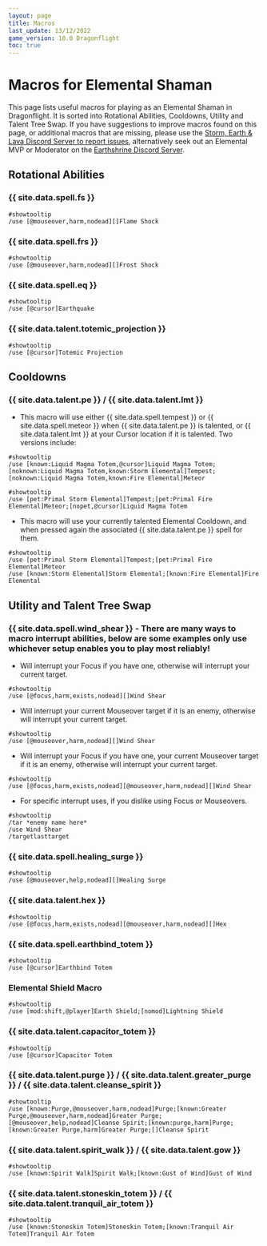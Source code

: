 ```yaml
---
layout: page
title: Macros
last_update: 13/12/2022 
game_version: 10.0 Dragonflight
toc: true
---
```


# Macros for Elemental Shaman

This page lists useful macros for playing as an Elemental Shaman in Dragonflight. It is sorted into Rotational Abilities, Cooldowns, Utility and Talent Tree Swap.
If you have suggestions to improve macros found on this page, or additional macros that are missing, please use the [Storm, Earth & Lava Discord Server to report issues](https://discord.gg/y5dUf3PWrU), alternatively seek out an Elemental MVP or Moderator on the [Earthshrine Discord Server](https://discord.gg/pGkPDzh7rP).

## Rotational Abilities

### {{ site.data.spell.fs }}
```
#showtooltip 
/use [@mouseover,harm,nodead][]Flame Shock
```

### {{ site.data.spell.frs }}
```
#showtooltip 
/use [@mouseover,harm,nodead][]Frost Shock
```

### {{ site.data.spell.eq }}
```
#showtooltip
/use [@cursor]Earthquake
```

### {{ site.data.talent.totemic_projection }}
```
#showtooltip
/use [@cursor]Totemic Projection
```

## Cooldowns

### {{ site.data.talent.pe }} / {{ site.data.talent.lmt }}
- This macro will use either {{ site.data.spell.tempest }} or {{ site.data.spell.meteor }} when {{ site.data.talent.pe }} is talented, or {{ site.data.talent.lmt }} at your Cursor location if it is talented. Two versions include:
```
#showtooltip
/use [known:Liquid Magma Totem,@cursor]Liquid Magma Totem;[noknown:Liquid Magma Totem,known:Storm Elemental]Tempest;[noknown:Liquid Magma Totem,known:Fire Elemental]Meteor
```
```
#showtooltip
/use [pet:Primal Storm Elemental]Tempest;[pet:Primal Fire Elemental]Meteor;[nopet,@cursor]Liquid Magma Totem
```

- This macro will use your currently talented Elemental Cooldown, and when pressed again the associated {{ site.data.talent.pe }} spell for them.
```
#showtooltip
/use [pet:Primal Storm Elemental]Tempest;[pet:Primal Fire Elemental]Meteor
/use [known:Storm Elemental]Storm Elemental;[known:Fire Elemental]Fire Elemental
```

## Utility and Talent Tree Swap

### {{ site.data.spell.wind_shear }} - There are many ways to macro interrupt abilities, below are some examples only use whichever setup enables you to play most reliably!

- Will interrupt your Focus if you have one, otherwise will interrupt your current target. 
```
#showtooltip
/use [@focus,harm,exists,nodead][]Wind Shear
```
- Will interrupt your current Mouseover target if it is an enemy, otherwise will interrupt your current target. 
```
#showtooltip
/use [@mouseover,harm,nodead][]Wind Shear
```
- Will interrupt your Focus if you have one, your current Mouseover target if it is an enemy, otherwise will interrupt your current target. 
```
#showtooltip
/use [@focus,harm,exists,nodead][@mouseover,harm,nodead][]Wind Shear
```
- For specific interrupt uses, if you dislike using Focus or Mouseovers. 
```
#showtooltip
/tar *enemy name here*
/use Wind Shear
/targetlasttarget
```

### {{ site.data.spell.healing_surge }}
```
#showtooltip
/use [@mouseover,help,nodead][]Healing Surge
```

### {{ site.data.talent.hex }}
```
#showtooltip
/use [@focus,harm,exists,nodead][@mouseover,harm,nodead][]Hex
```

### {{ site.data.spell.earthbind_totem }}
```
#showtooltip
/use [@cursor]Earthbind Totem
```

### Elemental Shield Macro
```
#showtooltip
/use [mod:shift,@player]Earth Shield;[nomod]Lightning Shield
```

### {{ site.data.talent.capacitor_totem }}
```
#showtooltip
/use [@cursor]Capacitor Totem
```

### {{ site.data.talent.purge }} / {{ site.data.talent.greater_purge }} / {{ site.data.talent.cleanse_spirit }}
```
#showtooltip
/use [known:Purge,@mouseover,harm,nodead]Purge;[known:Greater Purge,@mouseover,harm,nodead]Greater Purge;[@mouseover,help,nodead]Cleanse Spirit;[known:purge,harm]Purge;[known:Greater Purge,harm]Greater Purge;[]Cleanse Spirit
```

### {{ site.data.talent.spirit_walk }} / {{ site.data.talent.gow }}
```
#showtooltip
/use [known:Spirit Walk]Spirit Walk;[known:Gust of Wind]Gust of Wind
```

### {{ site.data.talent.stoneskin_totem }} / {{ site.data.talent.tranquil_air_totem }}
```
#showtooltip
/use [known:Stoneskin Totem]Stoneskin Totem;[known:Tranquil Air Totem]Tranquil Air Totem
```

